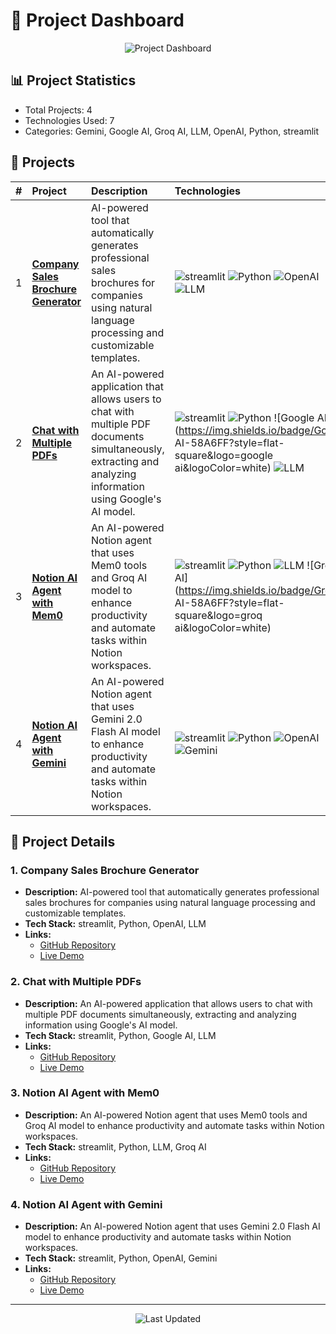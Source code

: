 # 🚀 Project Dashboard

<div align="center">

![Project Dashboard](https://readme-typing-svg.herokuapp.com?font=Fira+Code&weight=500&size=40&pause=1000&color=58A6FF&center=true&vCenter=true&width=600&height=100&lines=AI+%26+ML+Projects)

</div>

## 📊 Project Statistics
- Total Projects: 4
- Technologies Used: 7
- Categories: Gemini, Google AI, Groq AI, LLM, OpenAI, Python, streamlit

## 🎯 Projects

| # | Project | Description | Technologies | Links |
|:--|:--------|:------------|:------------|:-----:|
| 1 | [**Company Sales Brochure Generator**](#company-sales-brochure-generator) | AI-powered tool that automatically generates professional sales brochures for companies using natural language processing and customizable templates. | ![streamlit](https://img.shields.io/badge/streamlit-58A6FF?style=flat-square&logo=streamlit&logoColor=white) ![Python](https://img.shields.io/badge/Python-58A6FF?style=flat-square&logo=python&logoColor=white) ![OpenAI](https://img.shields.io/badge/OpenAI-58A6FF?style=flat-square&logo=openai&logoColor=white) ![LLM](https://img.shields.io/badge/LLM-58A6FF?style=flat-square&logo=llm&logoColor=white) | [![GitHub](https://img.shields.io/badge/GitHub-181717?style=flat-square&logo=github&logoColor=white)](https://github.com/anuj-kumar-30/Company_Sales_Brochure_Generator) [![Live Demo](https://img.shields.io/badge/Live_Demo-238636?style=flat-square&logo=streamlit&logoColor=white)](https://anuj-kumar-30-company-sales-brochure--brochure-streamlit-w2huvs.streamlit.app/) |
| 2 | [**Chat with Multiple PDFs**](#chat-with-multiple-pdfs) | An AI-powered application that allows users to chat with multiple PDF documents simultaneously, extracting and analyzing information using Google's AI model. | ![streamlit](https://img.shields.io/badge/streamlit-58A6FF?style=flat-square&logo=streamlit&logoColor=white) ![Python](https://img.shields.io/badge/Python-58A6FF?style=flat-square&logo=python&logoColor=white) ![Google AI](https://img.shields.io/badge/Google AI-58A6FF?style=flat-square&logo=google ai&logoColor=white) ![LLM](https://img.shields.io/badge/LLM-58A6FF?style=flat-square&logo=llm&logoColor=white) | [![GitHub](https://img.shields.io/badge/GitHub-181717?style=flat-square&logo=github&logoColor=white)](https://github.com/anuj-kumar-30/chat-with-multiple-pdfs/tree/main) [![Live Demo](https://img.shields.io/badge/Live_Demo-238636?style=flat-square&logo=streamlit&logoColor=white)](https://chat-with-mulitple-pdfs.streamlit.app/) |
| 3 | [**Notion AI Agent with Mem0**](#notion-ai-agent-with-mem0) | An AI-powered Notion agent that uses Mem0 tools and Groq AI model to enhance productivity and automate tasks within Notion workspaces. | ![streamlit](https://img.shields.io/badge/streamlit-58A6FF?style=flat-square&logo=streamlit&logoColor=white) ![Python](https://img.shields.io/badge/Python-58A6FF?style=flat-square&logo=python&logoColor=white) ![LLM](https://img.shields.io/badge/LLM-58A6FF?style=flat-square&logo=llm&logoColor=white) ![Groq AI](https://img.shields.io/badge/Groq AI-58A6FF?style=flat-square&logo=groq ai&logoColor=white) | [![GitHub](https://img.shields.io/badge/GitHub-181717?style=flat-square&logo=github&logoColor=white)](https://github.com/anuj-kumar-30/notion_ai_agent_mem0) [![Live Demo](https://img.shields.io/badge/Live_Demo-238636?style=flat-square&logo=streamlit&logoColor=white)](https://chat-with-notion-mem0.streamlit.app/) |
| 4 | [**Notion AI Agent with Gemini**](#notion-ai-agent-with-gemini) | An AI-powered Notion agent that uses Gemini 2.0 Flash AI model to enhance productivity and automate tasks within Notion workspaces. | ![streamlit](https://img.shields.io/badge/streamlit-58A6FF?style=flat-square&logo=streamlit&logoColor=white) ![Python](https://img.shields.io/badge/Python-58A6FF?style=flat-square&logo=python&logoColor=white) ![OpenAI](https://img.shields.io/badge/OpenAI-58A6FF?style=flat-square&logo=openai&logoColor=white) ![Gemini](https://img.shields.io/badge/Gemini-58A6FF?style=flat-square&logo=gemini&logoColor=white) | [![GitHub](https://img.shields.io/badge/GitHub-181717?style=flat-square&logo=github&logoColor=white)](https://github.com/anuj-kumar-30/notion-ai-agent) [![Live Demo](https://img.shields.io/badge/Live_Demo-238636?style=flat-square&logo=streamlit&logoColor=white)](https://notion-ai-agent-yqu9w7szxqcmojsukjnwdu.streamlit.app/) |

## 📝 Project Details

<a id="company-sales-brochure-generator"></a>
### 1. Company Sales Brochure Generator
- **Description:** AI-powered tool that automatically generates professional sales brochures for companies using natural language processing and customizable templates.
- **Tech Stack:** streamlit, Python, OpenAI, LLM
- **Links:**
  - [GitHub Repository](https://github.com/anuj-kumar-30/Company_Sales_Brochure_Generator)
  - [Live Demo](https://anuj-kumar-30-company-sales-brochure--brochure-streamlit-w2huvs.streamlit.app/)

<a id="chat-with-multiple-pdfs"></a>
### 2. Chat with Multiple PDFs
- **Description:** An AI-powered application that allows users to chat with multiple PDF documents simultaneously, extracting and analyzing information using Google's AI model.
- **Tech Stack:** streamlit, Python, Google AI, LLM
- **Links:**
  - [GitHub Repository](https://github.com/anuj-kumar-30/chat-with-multiple-pdfs/tree/main)
  - [Live Demo](https://chat-with-mulitple-pdfs.streamlit.app/)

<a id="notion-ai-agent-with-mem0"></a>
### 3. Notion AI Agent with Mem0
- **Description:** An AI-powered Notion agent that uses Mem0 tools and Groq AI model to enhance productivity and automate tasks within Notion workspaces.
- **Tech Stack:** streamlit, Python, LLM, Groq AI
- **Links:**
  - [GitHub Repository](https://github.com/anuj-kumar-30/notion_ai_agent_mem0)
  - [Live Demo](https://chat-with-notion-mem0.streamlit.app/)

<a id="notion-ai-agent-with-gemini"></a>
### 4. Notion AI Agent with Gemini
- **Description:** An AI-powered Notion agent that uses Gemini 2.0 Flash AI model to enhance productivity and automate tasks within Notion workspaces.
- **Tech Stack:** streamlit, Python, OpenAI, Gemini
- **Links:**
  - [GitHub Repository](https://github.com/anuj-kumar-30/notion-ai-agent)
  - [Live Demo](https://notion-ai-agent-yqu9w7szxqcmojsukjnwdu.streamlit.app/)

---

<div align="center">

![Last Updated](https://img.shields.io/badge/Updated-2025--06--05-30363d)

</div>
